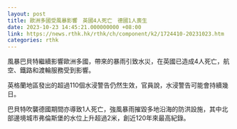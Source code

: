 ```yaml
---
layout: post
title: 歐洲多國受風暴影響　英國4人死亡　德國1人喪生
date: 2023-10-23 14:45:21.000000000 +08:00
link: https://news.rthk.hk/rthk/ch/component/k2/1724410-20231023.htm
categories: rthk
---
```


風暴巴貝特繼續影響歐洲多國，帶來的暴雨引致水災，在英國已造成4人死亡，航空、鐵路和渡輪服務受到影響。

英格蘭地區發出的超過110個水浸警告仍然生效，官員說，水浸警告可能會持續幾日。

巴貝特吹襲德國期間亦導致1人死亡，強風暴雨摧毀多地沿海的防洪設施，其中北部邊境城市弗倫斯堡的水位上升超過2米，創近120年來最高紀錄。

